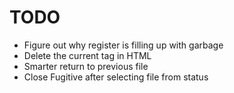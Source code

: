 # TODO

- Figure out why register is filling up with garbage
- Delete the current tag in HTML
- Smarter return to previous file
- Close Fugitive after selecting file from status
